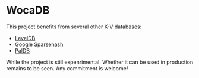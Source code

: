 # WocaDB

This project benefits from several other K-V databases:
  - [LevelDB](https://github.com/google/leveldb)
  - [Google Sparsehash](https://github.com/sparsehash/sparsehash)
  - [PalDB](https://github.com/linkedin/PalDB)

While the project is still expenrimental. Whether it can be used in production remains to be seen. Any commitment is welcome!



